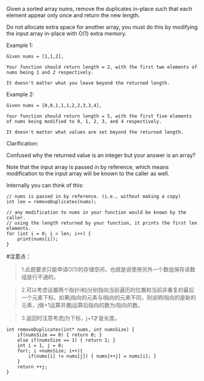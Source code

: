 Given a sorted array nums, remove the duplicates in-place such that each element appear only once and return the new length.

Do not allocate extra space for another array, you must do this by modifying the input array in-place with O(1) extra memory.

Example 1:
	
	Given nums = [1,1,2],
	
	Your function should return length = 2, with the first two elements of nums being 1 and 2 respectively.
	
	It doesn't matter what you leave beyond the returned length.

Example 2:

	Given nums = [0,0,1,1,1,2,2,3,3,4],
	
	Your function should return length = 5, with the first five elements of nums being modified to 0, 1, 2, 3, and 4 respectively.
	
	It doesn't matter what values are set beyond the returned length.

Clarification:

Confused why the returned value is an integer but your answer is an array?

Note that the input array is passed in by reference, which means modification to the input array will be known to the caller as well.

Internally you can think of this:

	// nums is passed in by reference. (i.e., without making a copy)
	int len = removeDuplicates(nums);
	
	// any modification to nums in your function would be known by the caller.
	// using the length returned by your function, it prints the first len elements.
	for (int i = 0; i < len; i++) {
	    print(nums[i]);
	}


#注意点：
>1.此题要求只能申请O(1)的存储空间，也就是说使用另外一个数组保存该数组是行不通的。 

>2.可以考虑设置两个指针i和j分别指向当前遍历的位置和当前非重复的最后一个元素下标。如果j指向的元素与i指向的元素不同，则说明i指向的是新的元素，j做+1运算并置j运算后指向的数为i指向的数。

>3.返回时注意考虑j为下标，j+1才是长度。

	int removeDuplicates(int* nums, int numsSize) {
	    if(numsSize == 0) { return 0; }
	    else if(numsSize == 1) { return 1; }
	    int i = 1, j = 0;
	    for(; i <numsSize; i++){
	        if(nums[i] != nums[j]) { nums[++j] = nums[i]; }
	    }
	    return ++j;
	}